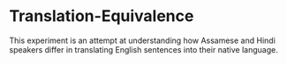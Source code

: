 # Translation-Equivalence
This experiment is an attempt at understanding how Assamese and Hindi speakers differ in translating English sentences into their native language.
